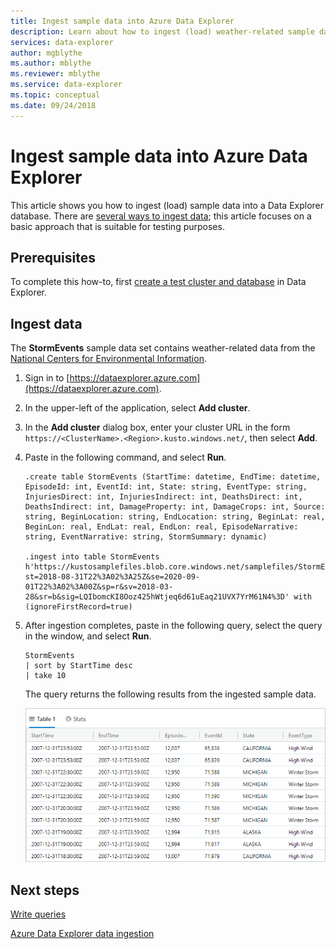 ```yaml
---
title: Ingest sample data into Azure Data Explorer
description: Learn about how to ingest (load) weather-related sample data into Azure Data Explorer.
services: data-explorer
author: mgblythe
ms.author: mblythe
ms.reviewer: mblythe
ms.service: data-explorer
ms.topic: conceptual
ms.date: 09/24/2018
---
```


# Ingest sample data into Azure Data Explorer

This article shows you how to ingest (load) sample data into a Data Explorer database. There are [several ways to ingest data](ingest-data-overview.md); this article focuses on a basic approach that is suitable for testing purposes.

## Prerequisites

To complete this how-to, first [create a test cluster and database](create-cluster-database-portal.md) in Data Explorer.

## Ingest data

The **StormEvents** sample data set contains weather-related data from the [National Centers for Environmental Information](https://www.ncdc.noaa.gov/stormevents/).

1. Sign in to [https://dataexplorer.azure.com](https://dataexplorer.azure.com).

1. In the upper-left of the application, select **Add cluster**.

1. In the **Add cluster** dialog box, enter your cluster URL in the form `https://<ClusterName>.<Region>.kusto.windows.net/`, then select **Add**.

1. Paste in the following command, and select **Run**.

    ```Kusto
    .create table StormEvents (StartTime: datetime, EndTime: datetime, EpisodeId: int, EventId: int, State: string, EventType: string, InjuriesDirect: int, InjuriesIndirect: int, DeathsDirect: int, DeathsIndirect: int, DamageProperty: int, DamageCrops: int, Source: string, BeginLocation: string, EndLocation: string, BeginLat: real, BeginLon: real, EndLat: real, EndLon: real, EpisodeNarrative: string, EventNarrative: string, StormSummary: dynamic)

    .ingest into table StormEvents h'https://kustosamplefiles.blob.core.windows.net/samplefiles/StormEvents.csv?st=2018-08-31T22%3A02%3A25Z&se=2020-09-01T22%3A02%3A00Z&sp=r&sv=2018-03-28&sr=b&sig=LQIbomcKI8Ooz425hWtjeq6d61uEaq21UVX7YrM61N4%3D' with (ignoreFirstRecord=true)
    ```

1. After ingestion completes, paste in the following query, select the query in the window, and select **Run**.

    ```Kusto
    StormEvents
    | sort by StartTime desc
    | take 10
    ```
    The query returns the following results from the ingested sample data.

    ![Query results](media/ingest-sample-data/query-results.png)

## Next steps

[Write queries](write-queries.md)

[Azure Data Explorer data ingestion](ingest-data-overview.md)